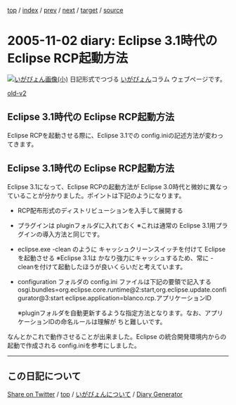 [top](../index.html) 
 / [index](https://igapyon.github.io/diary/2005/index.html) 
 / [prev](https://igapyon.github.io/diary/2005/ig051101.html) 
 / [next](https://igapyon.github.io/diary/2005/ig051104.html) 
 / [target](https://igapyon.github.io/diary/2005/ig051102.html) 
 / [source](https://github.com/igapyon/diary/blob/gh-pages/2005/ig051102.html.src.md) 

2005-11-02 diary: Eclipse 3.1時代の Eclipse RCP起動方法
=====================================================================================================
[![いがぴょん画像(小)](https://igapyon.github.io/diary/images/iga200306s.jpg "いがぴょん")](https://igapyon.github.io/diary/memo/memoigapyon.html) 日記形式でつづる [いがぴょん](https://igapyon.github.io/diary/memo/memoigapyon.html)コラム ウェブページです。

[old-v2](ig051102-orig.html)

## Eclipse 3.1時代の Eclipse RCP起動方法

Eclipse RCPを起動させる際に、Eclipse 3.1での config.iniの記述方法が変わってきます。


## Eclipse 3.1時代の Eclipse RCP起動方法

Eclipse 3.1になって、Eclipse RCPの起動方法が Eclipse 3.0時代と微妙に異なっていることが分かりました。ポイントは下記のようになります。

* RCP配布形式のディストリビューションを入手して展開する
  
* プラグインは pluginフォルダに入れておく
  ※これは通常の Eclipse 3.1用プラグインの導入方法と同じです。
  
* eclipse.exe -clean のように キャッシュクリーンスイッチを付けて Eclipseを起動させる
  ※Eclipse 3.1は かなり強力にキャッシュするため、常に -cleanを付けて起動したほうが良いくらいだと考えています。
  
* configuration フォルダの config.ini ファイルは下記の要領で記入する
  osgi.bundles=org.eclipse.core.runtime@2\:start,org.eclipse.update.configurator@3\:start
        eclipse.application=blanco.rcp.アプリケーションID

  ※pluginフォルダを自動更新するような指定方法となります。なお、アプリケーションIDの命名ルールは理解が ちと難しいです。

なんとかこれで動作させることが出来ました。Eclipse の統合開発環境内からの起動で作成される config.iniを参考にしました。

----------------------------------------------------------------------------------------------------

## この日記について

[Share on Twitter](https://twitter.com/intent/tweet?hashtags=igapyon%2Cdiary%2C%E3%81%84%E3%81%8C%E3%81%B4%E3%82%87%E3%82%93&text=Eclipse+3.1%E6%99%82%E4%BB%A3%E3%81%AE+Eclipse+RCP%E8%B5%B7%E5%8B%95%E6%96%B9%E6%B3%95&url=https%3A%2F%2Figapyon.github.io%2Fdiary%2F2005%2Fig051102.html) / [top](../index.html) / [いがぴょんについて](https://igapyon.github.io/diary/memo/memoigapyon.html) / [Diary Generator](https://github.com/igapyon/igapyonv3)

